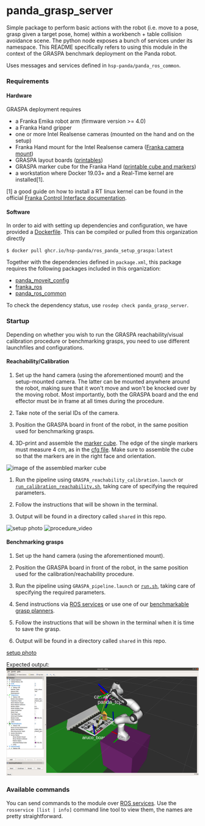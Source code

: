 # panda_grasp_server

Simple package to perform basic actions with the robot (i.e. move to a pose, grasp given a target pose, home) within a workbench + table collision avoidance scene. The python node exposes a bunch of services under its namespace. This README specifically refers to using this module in the context of the GRASPA benchmark deployment on the Panda robot. 

Uses messages and services defined in `hsp-panda/panda_ros_common`.

### Requirements

#### Hardware

GRASPA deployment requires 

- a Franka Emika robot arm (firmware version >= 4.0)
- a Franka Hand gripper
- one or more Intel Realsense cameras (mounted on the hand and on the setup)
- Franka Hand mount for the Intel Realsense camera ([Franka camera mount](https://download.franka.de/panda_camera_mount.zip))
- GRASPA layout boards ([printables](https://github.com/hsp-iit/GRASPA-benchmark/tree/master/data/scenes/grasping/printable_layouts))
- GRASPA marker cube for the Franka Hand ([printable cube and markers](https://github.com/hsp-panda/aruco_board_detect/tree/main/assets))
- a workstation where Docker 19.03+ and a Real-Time kernel are installed[1].

[1] a good guide on how to install a RT linux kernel can be found in the official [Franka Control Interface documentation](https://frankaemika.github.io/docs/installation_linux.html#setting-up-the-real-time-kernel).

#### Software

In order to aid with setting up dependencies and configuration, we have provided a [Dockerfile](https://github.com/hsp-panda/dockerfiles-panda/tree/main/ros_panda_setup/ros_panda_setup_graspa). This can be compiled or pulled from this organization directly

`$ docker pull ghcr.io/hsp-panda/ros_panda_setup_graspa:latest`

Together with the dependencies defined in `package.xml`, this package requires the following packages included in this organization:

- [panda_moveit_config](https://github.com/hsp-panda/panda_moveit_config)
- [franka_ros](https://github.com/hsp-panda/franka_ros)
- [panda_ros_common](https://github.com/hsp-panda/panda_ros_common)

To check the dependency status, use `rosdep check panda_grasp_server`.

### Startup

Depending on whether you wish to run the GRASPA reachability/visual calibration procedure or benchmarking grasps, you need to use different launchfiles and configurations. 

#### Reachability/Calibration

1. Set up the hand camera (using the aforementioned mount) and the setup-mounted camera. The latter can be mounted anywhere around the robot, making sure that it won't move and won't be knocked over by the moving robot. Most importantly, both the GRASPA board and the end effector must be in frame at all times during the procedure. 

1. Take note of the serial IDs of the camera.

1. Position the GRASPA board in front of the robot, in the same position used for benchmarking grasps.

1. 3D-print and assemble the [marker cube](https://github.com/hsp-panda/aruco_board_detect/tree/panda_graspa/assets). The edge of the single markers must measure 4 cm, as in the [cfg file](https://github.com/hsp-panda/aruco_board_detect/blob/panda_graspa/aruco_board_detect/cfg/single_markers_config.yaml). Make sure to assemble the cube so that the markers are in the right face and orientation. 

![image of the assembled marker cube]()

1. Run the pipeline using `GRASPA_reachability_calibration.launch` or [`run_calibration_reachability.sh`](https://github.com/hsp-panda/dockerfiles-panda/blob/main/ros_panda_setup/ros_panda_setup_graspa/run_reachability_calibration.sh), taking care of specifying the required parameters.

1. Follow the instructions that will be shown in the terminal.

1. Output will be found in a directory called `shared` in this repo.

![setup photo]()
![procedure_video]()

#### Benchmarking grasps

1. Set up the hand camera (using the aforementioned mount).

1. Position the GRASPA board in front of the robot, in the same position used for the calibration/reachability procedure.

1. Run the pipeline using `GRASPA_pipeline.launch` or [`run.sh`](https://github.com/hsp-panda/dockerfiles-panda/blob/main/ros_panda_setup/ros_panda_setup_graspa/run.sh), taking care of specifying the required parameters.

1. Send instructions via [ROS services](https://github.com/hsp-panda/panda_ros_common/tree/master/srv) or use one of our [benchmarkable grasp planners](https://github.com/hsp-panda/grasping-benchmarks-panda).

1. Follow the instructions that will be shown in the terminal when it is time to save the grasp.

1. Output will be found in a directory called `shared` in this repo.

[setup photo]()

Expected output:
![IMAGE](assets/home.png)

### Available commands

You can send commands to the module over [ROS services](https://github.com/hsp-panda/panda_ros_common/tree/master/srv). Use the `rosservice [list | info]` command line tool to view them, the names are pretty straightforward. 
